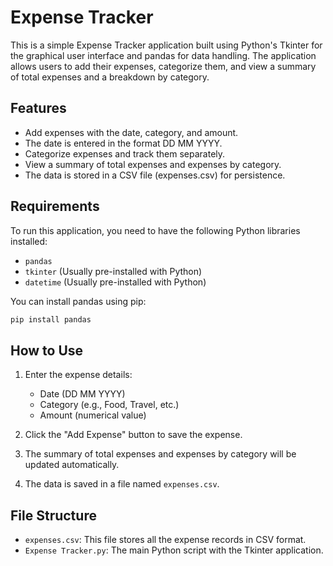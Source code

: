 
# Expense Tracker

This is a simple Expense Tracker application built using Python's Tkinter for the graphical user interface and pandas for data handling. The application allows users to add their expenses, categorize them, and view a summary of total expenses and a breakdown by category.

## Features

- Add expenses with the date, category, and amount.
- The date is entered in the format DD MM YYYY.
- Categorize expenses and track them separately.
- View a summary of total expenses and expenses by category.
- The data is stored in a CSV file (expenses.csv) for persistence.

## Requirements

To run this application, you need to have the following Python libraries installed:

- `pandas`
- `tkinter` (Usually pre-installed with Python)
- `datetime` (Usually pre-installed with Python)

You can install pandas using pip:

```bash
pip install pandas
```

## How to Use

1. Enter the expense details:
    - Date (DD MM YYYY)
    - Category (e.g., Food, Travel, etc.)
    - Amount (numerical value)

2. Click the "Add Expense" button to save the expense.
3. The summary of total expenses and expenses by category will be updated automatically.
4. The data is saved in a file named `expenses.csv`.

## File Structure

- `expenses.csv`: This file stores all the expense records in CSV format.
- `Expense Tracker.py`: The main Python script with the Tkinter application.



